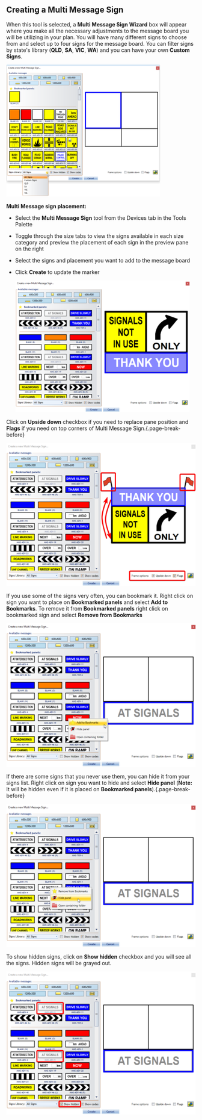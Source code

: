 ## Creating a Multi Message Sign

When this tool is selected, a **Multi Message Sign Wizard** box will appear where you make all the necessary adjustments to the message board you will be utilizing in your plan. You will have many different signs to choose from and select up to four signs for the message board. You can filter signs by state's library (**QLD**, **SA**, **VIC**, **WA**) and you can have your own **Custom Signs**.

![MMS_library](./assets/MMS_library.png)

**Multi Message sign placement:**

 - Select the **Multi Message Sign** tool from the Devices tab in the Tools Palette
 - Toggle through the size tabs to view the signs available in each size category and preview the placement of each sign in the preview pane on the right
 - Select the signs and placement you want to add to the message board
 - Click **Create** to update the marker

    ![Create_a_new_Multi_Message_Sign](./assets/Create_a_new_Multi_Message_Sign.png)

Click on **Upside down** checkbox if you need to replace pane position and **Flags** if you need on top corners of Multi Message Sign.{.page-break-before}

![MMS_upside_down_with_flags](./assets/MMS_upside_down_with_flags.png)

If you use some of the signs very often, you can bookmark it. Right click on sign you want to place on **Bookmarked panels** and select **Add to Bookmarks**. To remove it from **Bookmarked panels** right click on bookmarked sign and select **Remove from Bookmarks**

![MMS_bookmark_sign](./assets/MMS_bookmark_sign.png)

If there are some signs that you never use them, you can hide it from your signs list. Right click on sign you want to hide and select **Hide panel** (**Note:** It will be hidden even if it is placed on **Bookmarked panels**).{.page-break-before}

![MMS_hide_panel](./assets/MMS_hide_panel.png)

To show hidden signs, click on **Show hidden** checkbox and you will see all the signs. Hidden signs will be grayed out. 

![MMS_hidden_signs](./assets/MMS_hidden_signs.png)
